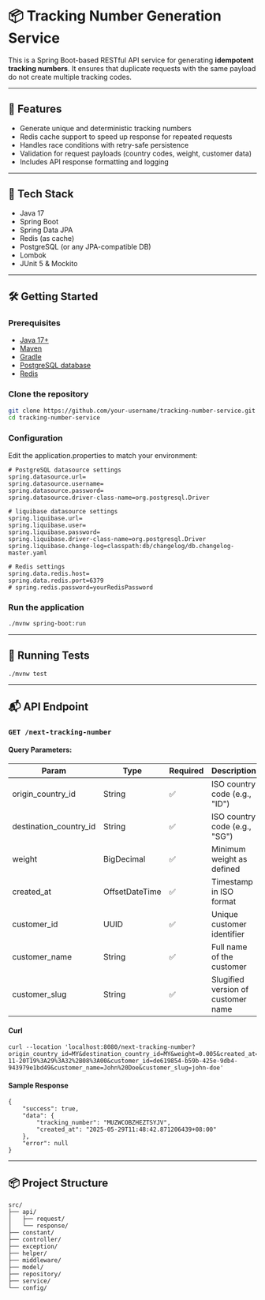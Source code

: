 # 📦 Tracking Number Generation Service

This is a Spring Boot-based RESTful API service for generating **idempotent tracking numbers**. It ensures that
duplicate requests with the same payload do not create multiple tracking codes.

---

## 🚀 Features

- Generate unique and deterministic tracking numbers
- Redis cache support to speed up response for repeated requests
- Handles race conditions with retry-safe persistence
- Validation for request payloads (country codes, weight, customer data)
- Includes API response formatting and logging

---

## 🧱 Tech Stack

- Java 17
- Spring Boot
- Spring Data JPA
- Redis (as cache)
- PostgreSQL (or any JPA-compatible DB)
- Lombok
- JUnit 5 & Mockito

---

## 🛠️ Getting Started

### Prerequisites

- [Java 17+](https://jdk.java.net/17/)
- [Maven](https://maven.apache.org/)
- [Gradle](https://gradle.org/)
- [PostgreSQL database](https://www.postgresql.org/)
- [Redis](https://redis.io/)

### Clone the repository

```bash
git clone https://github.com/your-username/tracking-number-service.git
cd tracking-number-service
```

### Configuration

Edit the application.properties to match your environment:

```
# PostgreSQL datasource settings
spring.datasource.url=
spring.datasource.username=
spring.datasource.password=
spring.datasource.driver-class-name=org.postgresql.Driver

# liquibase datasource settings
spring.liquibase.url=
spring.liquibase.user=
spring.liquibase.password=
spring.liquibase.driver-class-name=org.postgresql.Driver
spring.liquibase.change-log=classpath:db/changelog/db.changelog-master.yaml

# Redis settings
spring.data.redis.host=
spring.data.redis.port=6379
# spring.redis.password=yourRedisPassword
```

### Run the application

```bash
./mvnw spring-boot:run
```

---

## 🧪 Running Tests

```bash
./mvnw test
```

---

## 📬 API Endpoint

### `GET /next-tracking-number`

#### Query Parameters:

| Param                    | Type           | Required | Description                        |
|--------------------------|----------------|----------|------------------------------------|
| origin\_country\_id      | String         | ✅        | ISO country code (e.g., "ID")      |
| destination\_country\_id | String         | ✅        | ISO country code (e.g., "SG")      |
| weight                   | BigDecimal     | ✅        | Minimum weight as defined          |
| created\_at              | OffsetDateTime | ✅        | Timestamp in ISO format            |
| customer\_id             | UUID           | ✅        | Unique customer identifier         |
| customer\_name           | String         | ✅        | Full name of the customer          |
| customer\_slug           | String         | ✅        | Slugified version of customer name |

#### Curl

```
curl --location 'localhost:8080/next-tracking-number?origin_country_id=MY&destination_country_id=MY&weight=0.005&created_at=2018-11-20T19%3A29%3A32%2B08%3A00&customer_id=de619854-b59b-425e-9db4-943979e1bd49&customer_name=John%20Doe&customer_slug=john-doe'
```

#### Sample Response

```
{
    "success": true,
    "data": {
        "tracking_number": "MUZWCOBZHEZTSYJV",
        "created_at": "2025-05-29T11:48:42.871206439+08:00"
    },
    "error": null
}
```

---

## 📦 Project Structure

``` arduino
src/
├── api/
│   ├── request/
│   └── response/
├── constant/
├── controller/
├── exception/
├── helper/
├── middleware/
├── model/
├── repository/
├── service/
└── config/
```

